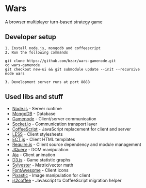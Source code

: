 Wars
====
A browser multiplayer turn-based strategy game

Developer setup
---------------
    1. Install node.js, mongodb and coffeescript
    2. Run the following commands
 
    git clone https://github.com/bzar/wars-gamenode.git 
    cd wars-gamenode 
    git checkout new-ui && git submodule update --init --recursive
    node wars
    
    3. Development server runs at port 8888
 
Used libs and stuff
-------------------
 *  [Node.js][] - Server runtime
 *  [MongoDB] - Database
 *  [Gamenode][] - Client/server communication
   *  [Socket.io] - Communication transport layer
 *  [CoffeeScript][] - JavaScript replacement for client and server
 *  [LESS][] - Client stylesheets
 *  [ECT.js][] - Client HTML templates
 *  [Require.js][] - Client source dependency and module management
 *  [JQuery][] - DOM manipulation
 *  [Aja][] - Client animation
 *  [D3.js][] - Game statistic graphs
 *  [Sylvester][] - Matrix/vector math
 *  [FontAwesome][] - Client icons
 *  [Pixastic][] - Image manipulation for client
 *  [js2coffee][] - Javascript to CoffeeScript migration helper
 
[Node.js]: http://nodejs.org
[MongoDB]: http://www.mongodb.org/
[Gamenode]: https://github.com/bzar/gamenode
[Socket.io]: http://socket.io/
[CoffeeScript]: http://coffeescript.org
[LESS]: http://lesscss.org/
[ECT.js]: http://ectjs.com
[Require.js]: http://requirejs.org
[JQuery]: http://jquery.com/
[Aja]: https://github.com/bzar/aja
[D3.js]: http://d3js.org/
[Sylvester]: http://sylvester.jcoglan.com
[FontAwesome]: http://fortawesome.github.com/Font-Awesome/
[Pixastic]: http://www.pixastic.com
[js2coffee]: http://js2coffee.org/

